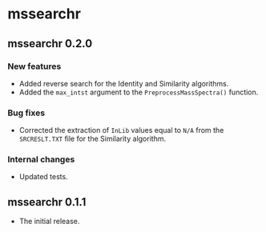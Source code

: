 # mssearchr


## mssearchr 0.2.0

### New features

* Added reverse search for the Identity and Similarity algorithms.
* Added the `max_intst` argument to the `PreprocessMassSpectra()` function.


### Bug fixes

* Corrected the extraction of `InLib` values equal to `N/A` from the `SRCRESLT.TXT` file for the Similarity algorithm.


### Internal changes

* Updated tests.


## mssearchr 0.1.1

* The initial release.
